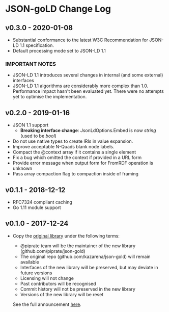 # JSON-goLD Change Log

## v0.3.0 - 2020-01-08

- Substantial conformance to the latest W3C Recommendation for JSON-LD 1.1 specification.
- Default processing mode set to JSON-LD 1.1

### IMPORTANT NOTES

- JSON-LD 1.1 introduces several changes in internal (and some external) interfaces
- JSON-LD 1.1 algorithms are considerably more complex than 1.0. Performance impact hasn't been evaluated yet. There were no attempts yet to optimise the implementation.

## v0.2.0 - 2019-01-16

- JSON 1.1 support
  - **Breaking interface change**: JsonLdOptions.Embed is now _string_ (used to be _bool_)
- Do not use native types to create IRIs in value expansion.
- Improve acceptable N-Quads blank node labels.
- Compact the @context array if it contains a single element
- Fix a bug which omitted the context if provided in a URL form
- Provide error message when output form for FromRDF operation is unknown
- Pass array compaction flag to compaction inside of framing

## v0.1.1 - 2018-12-12

- RFC7324 compliant caching
- Go 1.11 module support

## v0.1.0 - 2017-12-24

- Copy the [original library](https://github.com/kazarena/json-gold) under the following terms:
                                                                     
  - @piprate team will be the maintainer of the new library (github.com/piprate/json-gold)
  - The original repo (github.com/kazarena/json-gold) will remain available
  - Interfaces of the new library will be preserved, but may deviate in future versions
  - Licensing will not change
  - Past contributors will be recognised
  - Commit history will not be preserved in the new library
  - Versions of the new library will be reset
  
  See the full announcement [here](https://github.com/kazarena/json-gold/issues/20).
